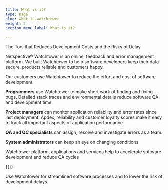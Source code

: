 ```yaml
---
title: What is it?
type: page
slug: what-is-watchtower
weight: 2
section_menu_label: What is it?

---
```


The Tool that Reduces Development Costs and the Risks of Delay

Netspective® Watchtower is an online, feedback and error management platform. We built Watchtower to help software developers keep their data secure, products reliable and customers happy.

Our customers use Watchtower to reduce the effort and cost of software development.

**Programmers** use Watchtower to make short work of finding and fixing bugs. Detailed stack traces and environmental details reduce software QA and development time.

**Project managers** can monitor application reliability and error rates since last deployment. Apdex, reliability and customer loyalty scores make it easy to track all important aspects of application performance.

**QA and QC specialists** can assign, resolve and investigate errors as a team.

**System administrators** can keep an eye on changing conditions

Watchtower platform, applications and services help to accelerate software development and reduce QA cycles

{{<benefits type="watchtower-features" column="4">}}


Use Watchtower for streamlined software processes and to lower the risk of development delays.

